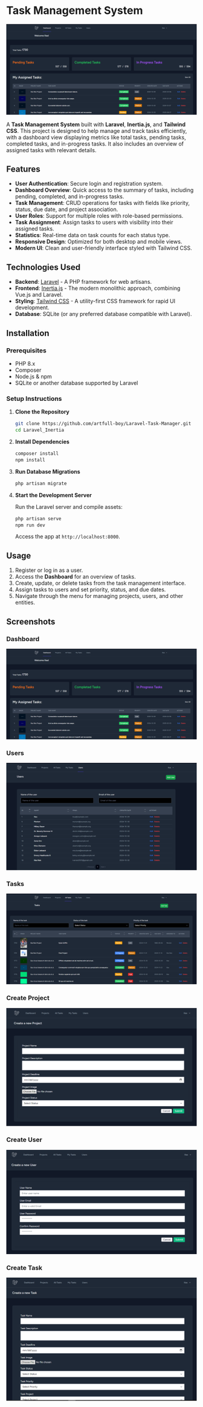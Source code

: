# Task Management System

![Dashboard Screenshot](./public/githubImages/dashboard.png)

A **Task Management System** built with **Laravel**, **Inertia.js**, and **Tailwind CSS**. This project is designed to help manage and track tasks efficiently, with a dashboard view displaying metrics like total tasks, pending tasks, completed tasks, and in-progress tasks. It also includes an overview of assigned tasks with relevant details.

## Features

- **User Authentication**: Secure login and registration system.
- **Dashboard Overview**: Quick access to the summary of tasks, including pending, completed, and in-progress tasks.
- **Task Management**: CRUD operations for tasks with fields like priority, status, due date, and project association.
- **User Roles**: Support for multiple roles with role-based permissions.
- **Task Assignment**: Assign tasks to users with visibility into their assigned tasks.
- **Statistics**: Real-time data on task counts for each status type.
- **Responsive Design**: Optimized for both desktop and mobile views.
- **Modern UI**: Clean and user-friendly interface styled with Tailwind CSS.

## Technologies Used

- **Backend**: [Laravel](https://laravel.com/) - A PHP framework for web artisans.
- **Frontend**: [Inertia.js](https://inertiajs.com/) - The modern monolithic approach, combining Vue.js and Laravel.
- **Styling**: [Tailwind CSS](https://tailwindcss.com/) - A utility-first CSS framework for rapid UI development.
- **Database**: SQLite (or any preferred database compatible with Laravel).

## Installation

### Prerequisites
- PHP 8.x
- Composer
- Node.js & npm
- SQLite or another database supported by Laravel

### Setup Instructions

1. **Clone the Repository**

   ```bash
   git clone https://github.com/artfull-boy/Laravel-Task-Manager.git
   cd Laravel_Inertia
   ```

2. **Install Dependencies**

   ```bash
   composer install
   npm install
   ```

3. **Run Database Migrations**

   ```bash
   php artisan migrate
   ```

4. **Start the Development Server**

   Run the Laravel server and compile assets:

   ```bash
   php artisan serve
   npm run dev
   ```

   Access the app at `http://localhost:8000`.

## Usage

1. Register or log in as a user.
2. Access the **Dashboard** for an overview of tasks.
3. Create, update, or delete tasks from the task management interface.
4. Assign tasks to users and set priority, status, and due dates.
5. Navigate through the menu for managing projects, users, and other entities.

## Screenshots

### Dashboard
![Dashboard Screenshot](./public/githubImages/dashboard.png)

### Users
![Users Screenshot](./public/githubImages/Users.png)

### Tasks
![Tasks Screenshot](./public/githubImages/allTasks.png)

### Create Project
![Create Project Screenshot](./public/githubImages/CreateProject.png)

### Create User
![Create User Screenshot](./public/githubImages/CreateUser.png)

### Create Task
![Create Task Screenshot](./public/githubImages/CreateTask.png)
